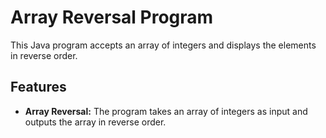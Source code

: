 # Array Reversal Program

This Java program accepts an array of integers and displays the elements in reverse order.

## Features

- **Array Reversal:** The program takes an array of integers as input and outputs the array in reverse order.
